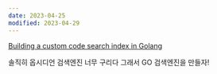```yaml
---
date: 2023-04-25
modified: 2023-04-29
---
```


[Building a custom code search index in Golang](https://golang.ch/building-a-custom-code-search-index-in-golang/?amp=1)

솔직히 옵시디언 검색엔진 너무 구리다
그래서 GO 검색엔진을 만들자!
